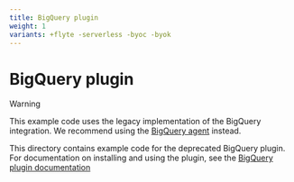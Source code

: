 ```yaml
---
title: BigQuery plugin
weight: 1
variants: +flyte -serverless -byoc -byok
---
```


# BigQuery plugin

> [!WARNING]
> This example code uses the legacy implementation of the BigQuery integration. We recommend using the [BigQuery agent](https://docs.flyte.org/en/latest/flytesnacks/examples/bigquery_agent/index.html) instead.

This directory contains example code for the deprecated BigQuery plugin. For documentation on installing and using the plugin, see the [BigQuery plugin documentation](https://docs.flyte.org/en/latest/deprecated_integrations/bigquery_plugin/index.html)
